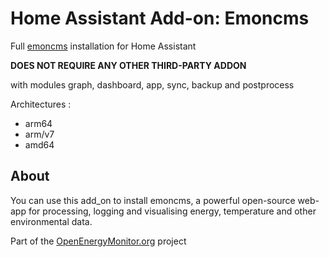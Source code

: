 # Home Assistant Add-on: Emoncms

Full [emoncms](https://github.com/emoncms/emoncms) installation for Home Assistant

**DOES NOT REQUIRE ANY OTHER THIRD-PARTY ADDON**

with modules graph, dashboard, app, sync, backup and postprocess

Architectures :
- arm64
- arm/v7
- amd64

## About

You can use this add_on to install emoncms, a powerful open-source web-app for processing, logging and visualising energy, temperature and other environmental data.

Part of the [OpenEnergyMonitor.org](https://openenergymonitor.org/) project
